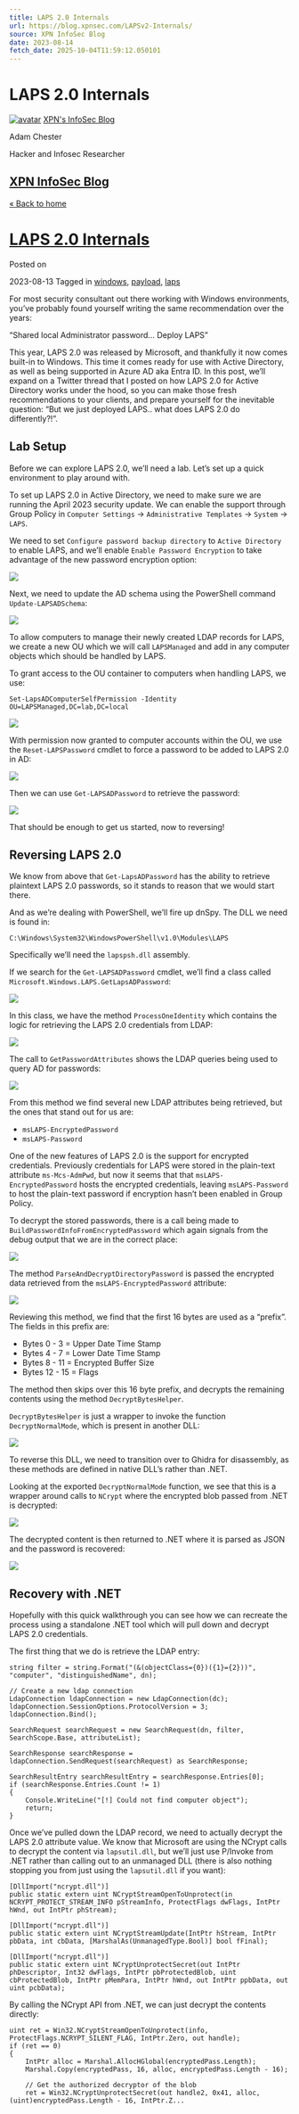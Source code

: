 ```yaml
---
title: LAPS 2.0 Internals
url: https://blog.xpnsec.com/LAPSv2-Internals/
source: XPN InfoSec Blog
date: 2023-08-14
fetch_date: 2025-10-04T11:59:12.050101
---
```


# LAPS 2.0 Internals

[![avatar](/images/profile-image.jpg)](https://blog.xpnsec.com)
[XPN's InfoSec Blog](https://blog.xpnsec.com)

Adam Chester

Hacker and Infosec Researcher

## [XPN InfoSec Blog](https://blog.xpnsec.com "XPN InfoSec Blog")

[« Back to home](https://blog.xpnsec.com "Back to homepage")

# [LAPS 2.0 Internals](/LAPSv2-Internals/)

Posted on

2023-08-13
Tagged in
[windows](/tags#windows), [payload](/tags#payload), [laps](/tags#laps)

For most security consultant out there working with Windows environments, you’ve probably found yourself writing the same recommendation over the years:

“Shared local Administrator password… Deploy LAPS”

This year, LAPS 2.0 was released by Microsoft, and thankfully it now comes built-in to Windows. This time it comes ready for use with Active Directory, as well as being supported in Azure AD aka Entra ID. In this post, we’ll expand on a Twitter thread that I posted on how LAPS 2.0 for Active Directory works under the hood, so you can make those fresh recommendations to your clients, and prepare yourself for the inevitable question: “But we just deployed LAPS.. what does LAPS 2.0 do differently?!”.

## Lab Setup

Before we can explore LAPS 2.0, we’ll need a lab. Let’s set up a quick environment to play around with.

To set up LAPS 2.0 in Active Directory, we need to make sure we are running the April 2023 security update. We can enable the support through Group Policy in `Computer Settings` -> `Administrative Templates` -> `System` -> `LAPS`.

We need to set `Configure password backup directory` to `Active Directory` to enable LAPS, and we’ll enable `Enable Password Encryption` to take advantage of the new password encryption option:

![](https://assets.xpnsec.com/lapsv2-internals/image1.png)

Next, we need to update the AD schema using the PowerShell command `Update-LAPSADSchema`:

![](https://assets.xpnsec.com/lapsv2-internals/image2.png)

To allow computers to manage their newly created LDAP records for LAPS, we create a new OU which we will call `LAPSManaged` and add in any computer objects which should be handled by LAPS.

To grant access to the OU container to computers when handling LAPS, we use:

```
Set-LapsADComputerSelfPermission -Identity OU=LAPSManaged,DC=lab,DC=local
```

![](https://assets.xpnsec.com/lapsv2-internals/image3.png)

With permission now granted to computer accounts within the OU, we use the `Reset-LAPSPassword` cmdlet to force a password to be added to LAPS 2.0 in AD:

![](https://assets.xpnsec.com/lapsv2-internals/image4.png)

Then we can use `Get-LAPSADPassword` to retrieve the password:

![](https://assets.xpnsec.com/lapsv2-internals/image5.png)

That should be enough to get us started, now to reversing!

## Reversing LAPS 2.0

We know from above that `Get-LapsADPassword` has the ability to retrieve plaintext LAPS 2.0 passwords, so it stands to reason that we would start there.

And as we’re dealing with PowerShell, we’ll fire up dnSpy. The DLL we need is found in:

```
C:\Windows\System32\WindowsPowerShell\v1.0\Modules\LAPS
```

Specifically we’ll need the `lapspsh.dll` assembly.

If we search for the `Get-LAPSADPassword` cmdlet, we’ll find a class called `Microsoft.Windows.LAPS.GetLapsADPassword`:

![](https://assets.xpnsec.com/lapsv2-internals/image7.png)

In this class, we have the method `ProcessOneIdentity` which contains the logic for retrieving the LAPS 2.0 credentials from LDAP:

![](https://assets.xpnsec.com/lapsv2-internals/image8.png)

The call to `GetPasswordAttributes` shows the LDAP queries being used to query AD for passwords:

![](https://assets.xpnsec.com/lapsv2-internals/image9.png)

From this method we find several new LDAP attributes being retrieved, but the ones that stand out for us are:

* `msLAPS-EncryptedPassword`
* `msLAPS-Password`

One of the new features of LAPS 2.0 is the support for encrypted credentials. Previously credentials for LAPS were stored in the plain-text attribute `ms-Mcs-AdmPwd`, but now it seems that that `msLAPS-EncryptedPassword` hosts the encrypted credentials, leaving `msLAPS-Password` to host the plain-text password if encryption hasn’t been enabled in Group Policy.

To decrypt the stored passwords, there is a call being made to `BuildPasswordInfoFromEncryptedPassword` which again signals from the debug output that we are in the correct place:

![](https://assets.xpnsec.com/lapsv2-internals/image10.png)

The method `ParseAndDecryptDirectoryPassword` is passed the encrypted data retrieved from the `msLAPS-EncryptedPassword` attribute:

![](https://assets.xpnsec.com/lapsv2-internals/image11.png)

Reviewing this method, we find that the first 16 bytes are used as a “prefix”. The fields in this prefix are:

* Bytes 0 - 3 = Upper Date Time Stamp
* Bytes 4 - 7 = Lower Date Time Stamp
* Bytes 8 - 11 = Encrypted Buffer Size
* Bytes 12 - 15 = Flags

The method then skips over this 16 byte prefix, and decrypts the remaining contents using the method `DecryptBytesHelper`.

`DecryptBytesHelper` is just a wrapper to invoke the function `DecryptNormalMode`, which is present in another DLL:

![](https://assets.xpnsec.com/lapsv2-internals/image12.png)

To reverse this DLL, we need to transition over to Ghidra for disassembly, as these methods are defined in native DLL’s rather than .NET.

Looking at the exported `DecryptNormalMode` function, we see that this is a wrapper around calls to `NCrypt` where the encrypted blob passed from .NET is decrypted:

![](https://assets.xpnsec.com/lapsv2-internals/image13.png)

The decrypted content is then returned to .NET where it is parsed as JSON and the password is recovered:

![](https://assets.xpnsec.com/lapsv2-internals/image14.png)

## Recovery with .NET

Hopefully with this quick walkthrough you can see how we can recreate the process using a standalone .NET tool which will pull down and decrypt LAPS 2.0 credentials.

The first thing that we do is retrieve the LDAP entry:

```
string filter = string.Format("(&(objectClass={0})({1}={2}))", "computer", "distinguishedName", dn);

// Create a new ldap connection
LdapConnection ldapConnection = new LdapConnection(dc);
ldapConnection.SessionOptions.ProtocolVersion = 3;
ldapConnection.Bind();

SearchRequest searchRequest = new SearchRequest(dn, filter, SearchScope.Base, attributeList);

SearchResponse searchResponse = ldapConnection.SendRequest(searchRequest) as SearchResponse;

SearchResultEntry searchResultEntry = searchResponse.Entries[0];
if (searchResponse.Entries.Count != 1)
{
    Console.WriteLine("[!] Could not find computer object");
    return;
}
```

Once we’ve pulled down the LDAP record, we need to actually decrypt the LAPS 2.0 attribute value. We know that Microsoft are using the NCrypt calls to decrypt the content via `lapsutil.dll`, but we’ll just use P/Invoke from .NET rather than calling out to an unmanaged DLL (there is also nothing stopping you from just using the `lapsutil.dll` if you want):

```
[DllImport("ncrypt.dll")]
public static extern uint NCryptStreamOpenToUnprotect(in NCRYPT_PROTECT_STREAM_INFO pStreamInfo, ProtectFlags dwFlags, IntPtr hWnd, out IntPtr phStream);

[DllImport("ncrypt.dll")]
public static extern uint NCryptStreamUpdate(IntPtr hStream, IntPtr pbData, int cbData, [MarshalAs(UnmanagedType.Bool)] bool fFinal);

[DllImport("ncrypt.dll")]
public static extern uint NCryptUnprotectSecret(out IntPtr phDescriptor, Int32 dwFlags, IntPtr pbProtectedBlob, uint cbProtectedBlob, IntPtr pMemPara, IntPtr hWnd, out IntPtr ppbData, out uint pcbData);
```

By calling the NCrypt API from .NET, we can just decrypt the contents directly:

```
uint ret = Win32.NCryptStreamOpenToUnprotect(info, ProtectFlags.NCRYPT_SILENT_FLAG, IntPtr.Zero, out handle);
if (ret == 0)
{
    IntPtr alloc = Marshal.AllocHGlobal(encryptedPass.Length);
    Marshal.Copy(encryptedPass, 16, alloc, encryptedPass.Length - 16);

    // Get the authorized decryptor of the blob
    ret = Win32.NCryptUnprotectSecret(out handle2, 0x41, alloc, (uint)encryptedPass.Length - 16, IntPtr.Z...